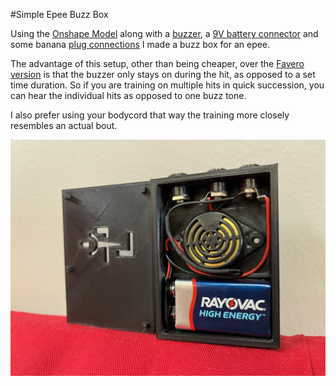 #Simple Epee Buzz Box

Using the [Onshape Model](https://cad.onshape.com/documents/caa25bbd361f540a6c95e193/w/327b5e5f2989461e9d253bcf/e/866c58f82fb2293be04ecd76?renderMode=0&uiState=66a2e39a2614bc00d85ad942) along with a [buzzer](https://a.co/d/1GdQ6SZ), a [9V battery connector](https://a.co/d/iri68AQ) and some banana [plug connections](https://a.co/d/21plsda) I made a buzz box for an epee.

The advantage of this setup, other than being cheaper, over the [Favero version](https://www.absolutefencinggear.com/favero-training-buzz-box-epee.html) is that the buzzer only stays on during the hit, as opposed to a set time duration. So if you are training on multiple hits in quick succession, you can hear the individual hits as opposed to one buzz tone.

I also prefer using your bodycord that way the training more closely resembles an actual bout.

![Epee_Buzz_Box/Buzz Box Inside.jpg](https://github.com/BenKohn2004/Epee_Buzz_Box/blob/main/Buzz%20Box%20Inside.jpg)
